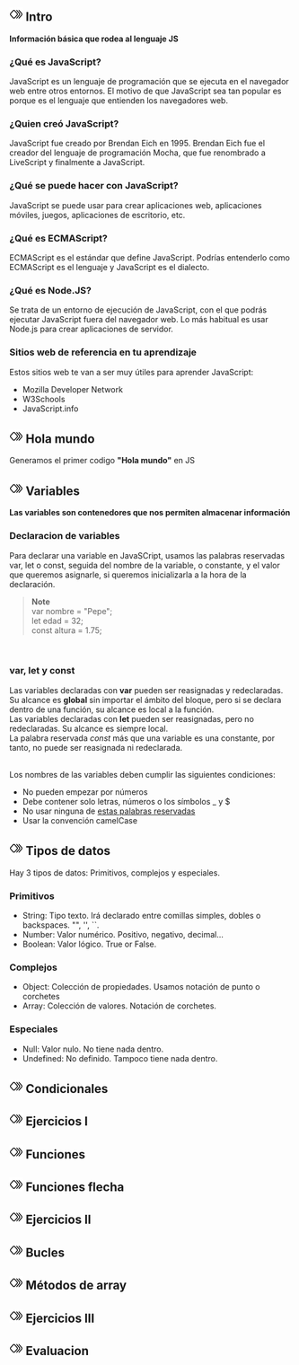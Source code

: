 ## ![ICO](icons/keyframes.png) Intro
**Información básica que rodea al lenguaje JS**

### ¿Qué es JavaScript?
JavaScript es un lenguaje de programación que se ejecuta en el navegador web entre otros entornos.
El motivo de que JavaScript sea tan popular es porque es el lenguaje que entienden los navegadores web.

### ¿Quien creó JavaScript?
JavaScript fue creado por Brendan Eich en 1995. Brendan Eich fue el creador del lenguaje de programación Mocha, que fue renombrado a LiveScript y finalmente a JavaScript.

### ¿Qué se puede hacer con JavaScript?
JavaScript se puede usar para crear aplicaciones web, aplicaciones móviles, juegos, aplicaciones de escritorio, etc.

### ¿Qué es ECMAScript?
ECMAScript es el estándar que define JavaScript.
Podrías entenderlo como ECMAScript es el lenguaje y JavaScript es el dialecto.

### ¿Qué es Node.JS?
Se trata de un entorno de ejecución de JavaScript, con el que podrás ejecutar JavaScript fuera del navegador web.
Lo más habitual es usar Node.js para crear aplicaciones de servidor.

### Sitios web de referencia en tu aprendizaje
Estos sitios web te van a ser muy útiles para aprender JavaScript:
* Mozilla Developer Network
* W3Schools
* JavaScript.info

## ![ICO](icons/keyframes.png) Hola mundo
Generamos el primer codigo **"Hola mundo"** en JS

## ![ICO](icons/keyframes.png) Variables
**Las variables son contenedores que nos permiten almacenar información**

### Declaracion de variables
Para declarar una variable en JavaSCript, usamos las palabras reservadas var, let o const, seguida del nombre de la variable, o constante, y el valor que queremos asignarle, si queremos inicializarla a la hora de la declaración.
> **Note** <br>
> var nombre = "Pepe"; <br>
> let edad = 32; <br>
> const altura = 1.75;
<br>

### var, let y const
Las variables declaradas con **var** pueden ser reasignadas y redeclaradas. Su alcance es **global** sin importar el ámbito del bloque, pero si se declara dentro de una función, su alcance es local a la función. <br>
Las variables declaradas con **let** pueden ser reasignadas, pero no redeclaradas. Su alcance es siempre local. <br>
La palabra reservada *const* más que una variable es una constante, por tanto, no puede ser reasignada ni redeclarada. <br><br>

Los nombres de las variables deben cumplir las siguientes condiciones:
* No pueden empezar por números
* Debe contener solo letras, números o los símbolos _ y $
* No usar ninguna de [estas palabras reservadas](https://developer.mozilla.org/es/docs/Web/JavaScript/Reference/Lexical_grammar#palabras_clave)
* Usar la convención camelCase

## ![ICO](icons/keyframes.png) Tipos de datos
Hay 3 tipos de datos: Primitivos, complejos y especiales. <br>

### Primitivos
* String: Tipo texto. Irá declarado entre comillas simples, dobles o backspaces. "", '', ``.
* Number: Valor numérico. Positivo, negativo, decimal...
* Boolean: Valor lógico. True or False.

### Complejos
* Object: Colección de propiedades. Usamos notación de punto o corchetes
* Array: Colección de valores. Notación de corchetes.

### Especiales
* Null: Valor nulo. No tiene nada dentro.
* Undefined: No definido. Tampoco tiene nada dentro.


## ![ICO](icons/keyframes.png) Condicionales

## ![ICO](icons/keyframes.png) Ejercicios I

## ![ICO](icons/keyframes.png) Funciones

## ![ICO](icons/keyframes.png) Funciones flecha

## ![ICO](icons/keyframes.png) Ejercicios II

## ![ICO](icons/keyframes.png) Bucles

## ![ICO](icons/keyframes.png) Métodos de array

## ![ICO](icons/keyframes.png) Ejercicios III

## ![ICO](icons/keyframes.png) Evaluacion
